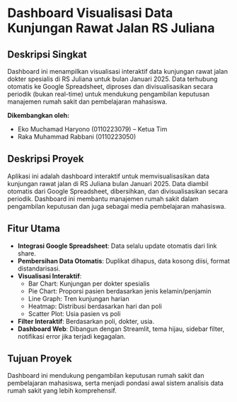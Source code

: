 # Dashboard Visualisasi Data Kunjungan Rawat Jalan RS Juliana

## Deskripsi Singkat
Dashboard ini menampilkan visualisasi interaktif data kunjungan rawat jalan dokter spesialis di RS Juliana untuk bulan Januari 2025. Data terhubung otomatis ke Google Spreadsheet, diproses dan divisualisasikan secara periodik (bukan real-time) untuk mendukung pengambilan keputusan manajemen rumah sakit dan pembelajaran mahasiswa.

**Dikembangkan oleh:**
- Eko Muchamad Haryono (0110223079) – Ketua Tim
- Raka Muhammad Rabbani (0110223050)

## Deskripsi Proyek
Aplikasi ini adalah dashboard interaktif untuk memvisualisasikan data kunjungan rawat jalan di RS Juliana bulan Januari 2025. Data diambil otomatis dari Google Spreadsheet, dibersihkan, dan divisualisasikan secara periodik. Dashboard ini membantu manajemen rumah sakit dalam pengambilan keputusan dan juga sebagai media pembelajaran mahasiswa.

## Fitur Utama
- **Integrasi Google Spreadsheet**: Data selalu update otomatis dari link share.
- **Pembersihan Data Otomatis**: Duplikat dihapus, data kosong diisi, format distandarisasi.
- **Visualisasi Interaktif**:
  - Bar Chart: Kunjungan per dokter spesialis
  - Pie Chart: Proporsi pasien berdasarkan jenis kelamin/penjamin
  - Line Graph: Tren kunjungan harian
  - Heatmap: Distribusi berdasarkan hari dan poli
  - Scatter Plot: Usia pasien vs poli
- **Filter Interaktif**: Berdasarkan poli, dokter, usia.
- **Dashboard Web**: Dibangun dengan Streamlit, tema hijau, sidebar filter, notifikasi error jika terjadi kegagalan.

## Tujuan Proyek
Dashboard ini mendukung pengambilan keputusan rumah sakit dan pembelajaran mahasiswa, serta menjadi pondasi awal sistem analisis data rumah sakit yang lebih komprehensif.
